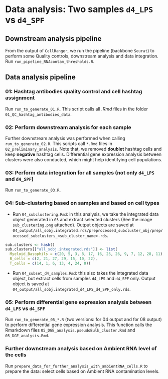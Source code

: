 # Data analysis: Two samples `d4_LPS` vs `d4_SPF`

## Downstream analysis pipeline

From the output of `CellRanger`, we run the pipeline (backbone `Seurat`) to perform some Quality controls, downstream analysis and data integration. Run `run_pipeline_RNAcontam_thresholds.R`. 

## Data analysis pipeline

### 01: Hashtag antibodies quality control and cell hashtag assignment

Run `run_to_generate_01.R`. This script calls all *.Rmd* files in the folder `01_QC_hashtag_antibodies_data`. 

### 02: Perform downstream analysis for each sample

Further downstream analysis was performed when calling `run_to_generate_02.R`. This scripts call `*.Rmd` files in `02_preliminary_analysis`. Note that, we removed **doublet** hashtag cells and keep **negative** hashtag cells. Differential gene expression analysis between clusters were also conducted, which might help identifying cell populations. 

### 03: Perform data integration for all samples (not only `d4_LPS` and `d4_SPF`)
Run `run_to_generate_03.R`. 

### 04: Sub-clustering based on samples and based on cell types

- Run `04_subclustering.Rmd`: in this analysis, we take the integrated data object generated in `03` and extract selected clusters (See the image `sub_clustering.png` attached). Output objects are saved at `04_output/all_sobj.integrated.rds/preprocessed_subcluster_obj/preprocessed_subclusters_<sub_cluster_name>.rds`.

```r
sub.clusters <- hash()
sub.clusters[["all_sobj.integrated.rds"]] <- list(
  Myeloid_Basophils = c(20, 5, 3, 8, 17, 16, 25, 26, 9, 7, 12, 28, 11),
  B_cells = c(2, 21, 27, 29, 15, 10, 22),
  T_cells = c(14, 1, 6, 13, 4, 24, 0))
```

- Run `04_subset_d4_samples.Rmd`: this also takes the integrated data object, but extract cells from samples `d4_LPS` and `d4_SPF` only. Output object is saved at `04_output/all_sobj.integrated_d4_LPS_d4_SPF_only.rds`.

### 05: Perform differential gene expression analysis between `d4_LPS` vs `d4_SPF`
Run `run_to_generate_05_*.R` (two versions: for 04 output and for 08 output) to perform differential gene expression analysis. This function calls the Rmarkdown files `05_DGE_analysis.pseudoBulk_cluster.Rmd` and `05_DGE_analysis.Rmd`. 

### Further downstream analysis based on Ambient RNA level of the cells

Run `prepare_data_for_further_analysis_with_ambientRNA_cells.R` to prepare the data: select cells based on Ambient RNA contamination levels. 


